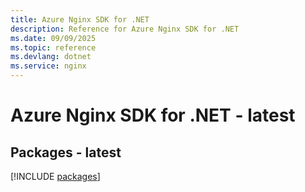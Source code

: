 ```yaml
---
title: Azure Nginx SDK for .NET
description: Reference for Azure Nginx SDK for .NET
ms.date: 09/09/2025
ms.topic: reference
ms.devlang: dotnet
ms.service: nginx
---
```

# Azure Nginx SDK for .NET - latest
## Packages - latest
[!INCLUDE [packages](nginx-index.md)]